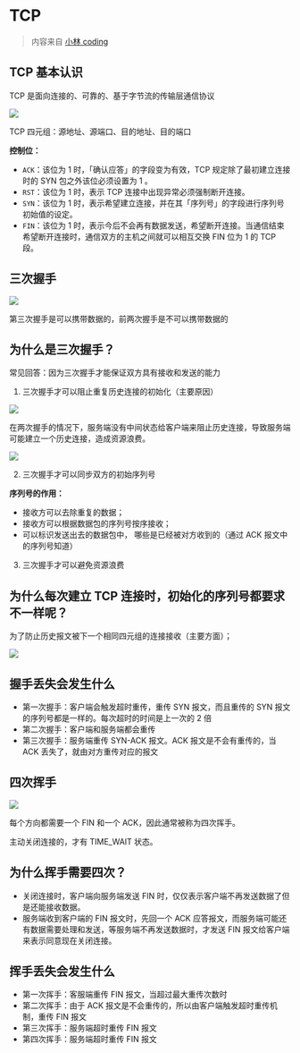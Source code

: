 # TCP

> 内容来自 [小林 coding](https://xiaolincoding.com/network/3_tcp/tcp_interview.html)

## TCP 基本认识

TCP 是面向连接的、可靠的、基于字节流的传输层通信协议

![](https://cdn.xiaolincoding.com//mysql/other/format,png-20230309230534096.png)

TCP 四元组：源地址、源端口、目的地址、目的端口

**控制位：**

- `ACK`：该位为 1 时，「确认应答」的字段变为有效，TCP 规定除了最初建立连接时的 SYN 包之外该位必须设置为 1 。
- `RST`：该位为 1 时，表示 TCP 连接中出现异常必须强制断开连接。
- `SYN`：该位为 1 时，表示希望建立连接，并在其「序列号」的字段进行序列号初始值的设定。
- `FIN`：该位为 1 时，表示今后不会再有数据发送，希望断开连接。当通信结束希望断开连接时，通信双方的主机之间就可以相互交换 FIN 位为 1 的 TCP 段。

## 三次握手

![](https://cdn.xiaolincoding.com/gh/xiaolincoder/ImageHost4/%E7%BD%91%E7%BB%9C/TCP%E4%B8%89%E6%AC%A1%E6%8F%A1%E6%89%8B.drawio.png)

第三次握手是可以携带数据的，前两次握手是不可以携带数据的

## 为什么是三次握手？

常见回答：因为三次握手才能保证双方具有接收和发送的能力

1. 三次握手才可以阻止重复历史连接的初始化（主要原因）

![](https://cdn.xiaolincoding.com//mysql/other/format,png-20230309230525514.png)

在两次握手的情况下，服务端没有中间状态给客户端来阻止历史连接，导致服务端可能建立一个历史连接，造成资源浪费。

![](https://cdn.xiaolincoding.com//mysql/other/fe898053d2e93abac950b1637645943f.png)

2. 三次握手才可以同步双方的初始序列号

**序列号的作用：**

- 接收方可以去除重复的数据；
- 接收方可以根据数据包的序列号按序接收；
- 可以标识发送出去的数据包中， 哪些是已经被对方收到的（通过 ACK 报文中的序列号知道）

3. 三次握手才可以避免资源浪费

## 为什么每次建立 TCP 连接时，初始化的序列号都要求不一样呢？

为了防止历史报文被下一个相同四元组的连接接收（主要方面）；

![](https://cdn.xiaolincoding.com/gh/xiaolincoder/network/tcp/isn%E7%9B%B8%E5%90%8C.png)

## 握手丢失会发生什么

- 第一次握手：客户端会触发超时重传，重传 SYN 报文，而且重传的 SYN 报文的序列号都是一样的。每次超时的时间是上一次的 2 倍
- 第二次握手：客户端和服务端都会重传
- 第三次握手：服务端重传 SYN-ACK 报文。ACK 报文是不会有重传的，当 ACK 丢失了，就由对方重传对应的报文

## 四次挥手

![](https://cdn.xiaolincoding.com//mysql/other/format,png-20230309230614791.png)

每个方向都需要一个 FIN 和一个 ACK，因此通常被称为四次挥手。

主动关闭连接的，才有 TIME_WAIT 状态。

## 为什么挥手需要四次？

- 关闭连接时，客户端向服务端发送 FIN 时，仅仅表示客户端不再发送数据了但是还能接收数据。
- 服务端收到客户端的 FIN 报文时，先回一个 ACK 应答报文，而服务端可能还有数据需要处理和发送，等服务端不再发送数据时，才发送 FIN 报文给客户端来表示同意现在关闭连接。

## 挥手丢失会发生什么

- 第一次挥手：客服端重传 FIN 报文，当超过最大重传次数时
- 第二次挥手：由于 ACK 报文是不会重传的，所以由客户端触发超时重传机制，重传 FIN 报文
- 第三次挥手：服务端超时重传 FIN 报文
- 第四次挥手：服务端超时重传 FIN 报文
